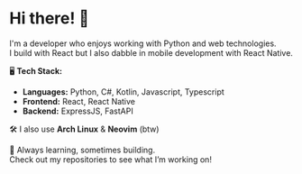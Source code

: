 # Hi there! 👋

I'm a developer who enjoys working with Python and web technologies.  
I build with React but I also dabble in mobile development with React Native.

🖥️ **Tech Stack:**  
- **Languages:** Python, C#, Kotlin, Javascript, Typescript
- **Frontend:** React, React Native
- **Backend:** ExpressJS, FastAPI

🛠️ I also use **Arch Linux** & **Neovim** (btw)

🚀 Always learning, sometimes building.  
Check out my repositories to see what I’m working on!  
